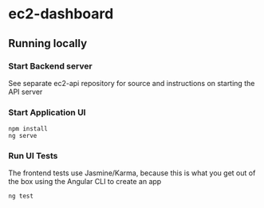 # ec2-dashboard

## Running locally

### Start Backend server

See separate ec2-api repository for source and instructions on starting the API server

### Start Application UI

```
npm install
ng serve
```

### Run UI Tests ###

The frontend tests use Jasmine/Karma, because this is what you get out of the box using the Angular CLI to create an app

```
ng test
```